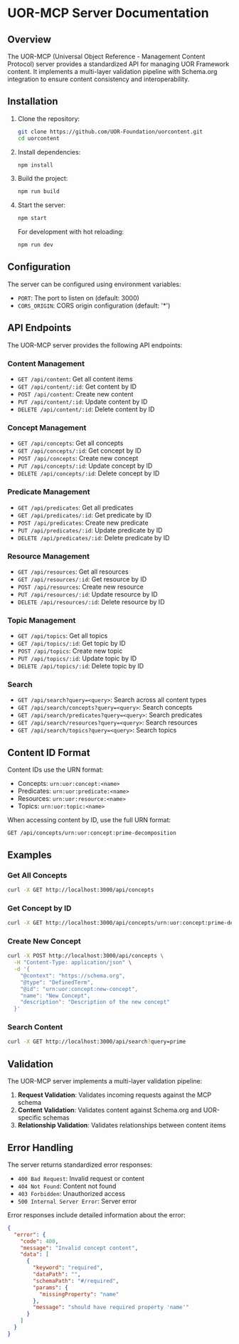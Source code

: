 # UOR-MCP Server Documentation

## Overview

The UOR-MCP (Universal Object Reference - Management Content Protocol) server provides a standardized API for managing UOR Framework content. It implements a multi-layer validation pipeline with Schema.org integration to ensure content consistency and interoperability.

## Installation

1. Clone the repository:
   ```bash
   git clone https://github.com/UOR-Foundation/uorcontent.git
   cd uorcontent
   ```

2. Install dependencies:
   ```bash
   npm install
   ```

3. Build the project:
   ```bash
   npm run build
   ```

4. Start the server:
   ```bash
   npm start
   ```

   For development with hot reloading:
   ```bash
   npm run dev
   ```

## Configuration

The server can be configured using environment variables:

- `PORT`: The port to listen on (default: 3000)
- `CORS_ORIGIN`: CORS origin configuration (default: '*')

## API Endpoints

The UOR-MCP server provides the following API endpoints:

### Content Management

- `GET /api/content`: Get all content items
- `GET /api/content/:id`: Get content by ID
- `POST /api/content`: Create new content
- `PUT /api/content/:id`: Update content by ID
- `DELETE /api/content/:id`: Delete content by ID

### Concept Management

- `GET /api/concepts`: Get all concepts
- `GET /api/concepts/:id`: Get concept by ID
- `POST /api/concepts`: Create new concept
- `PUT /api/concepts/:id`: Update concept by ID
- `DELETE /api/concepts/:id`: Delete concept by ID

### Predicate Management

- `GET /api/predicates`: Get all predicates
- `GET /api/predicates/:id`: Get predicate by ID
- `POST /api/predicates`: Create new predicate
- `PUT /api/predicates/:id`: Update predicate by ID
- `DELETE /api/predicates/:id`: Delete predicate by ID

### Resource Management

- `GET /api/resources`: Get all resources
- `GET /api/resources/:id`: Get resource by ID
- `POST /api/resources`: Create new resource
- `PUT /api/resources/:id`: Update resource by ID
- `DELETE /api/resources/:id`: Delete resource by ID

### Topic Management

- `GET /api/topics`: Get all topics
- `GET /api/topics/:id`: Get topic by ID
- `POST /api/topics`: Create new topic
- `PUT /api/topics/:id`: Update topic by ID
- `DELETE /api/topics/:id`: Delete topic by ID

### Search

- `GET /api/search?query=<query>`: Search across all content types
- `GET /api/search/concepts?query=<query>`: Search concepts
- `GET /api/search/predicates?query=<query>`: Search predicates
- `GET /api/search/resources?query=<query>`: Search resources
- `GET /api/search/topics?query=<query>`: Search topics

## Content ID Format

Content IDs use the URN format:

- Concepts: `urn:uor:concept:<name>`
- Predicates: `urn:uor:predicate:<name>`
- Resources: `urn:uor:resource:<name>`
- Topics: `urn:uor:topic:<name>`

When accessing content by ID, use the full URN format:

```
GET /api/concepts/urn:uor:concept:prime-decomposition
```

## Examples

### Get All Concepts

```bash
curl -X GET http://localhost:3000/api/concepts
```

### Get Concept by ID

```bash
curl -X GET http://localhost:3000/api/concepts/urn:uor:concept:prime-decomposition
```

### Create New Concept

```bash
curl -X POST http://localhost:3000/api/concepts \
  -H "Content-Type: application/json" \
  -d '{
    "@context": "https://schema.org",
    "@type": "DefinedTerm",
    "@id": "urn:uor:concept:new-concept",
    "name": "New Concept",
    "description": "Description of the new concept"
  }'
```

### Search Content

```bash
curl -X GET http://localhost:3000/api/search?query=prime
```

## Validation

The UOR-MCP server implements a multi-layer validation pipeline:

1. **Request Validation**: Validates incoming requests against the MCP schema
2. **Content Validation**: Validates content against Schema.org and UOR-specific schemas
3. **Relationship Validation**: Validates relationships between content items

## Error Handling

The server returns standardized error responses:

- `400 Bad Request`: Invalid request or content
- `404 Not Found`: Content not found
- `403 Forbidden`: Unauthorized access
- `500 Internal Server Error`: Server error

Error responses include detailed information about the error:

```json
{
  "error": {
    "code": 400,
    "message": "Invalid concept content",
    "data": [
      {
        "keyword": "required",
        "dataPath": "",
        "schemaPath": "#/required",
        "params": {
          "missingProperty": "name"
        },
        "message": "should have required property 'name'"
      }
    ]
  }
}
```
